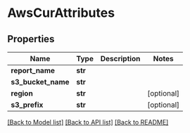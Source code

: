 # AwsCurAttributes

## Properties
Name | Type | Description | Notes
------------ | ------------- | ------------- | -------------
**report_name** | **str** |  | 
**s3_bucket_name** | **str** |  | 
**region** | **str** |  | [optional] 
**s3_prefix** | **str** |  | [optional] 

[[Back to Model list]](../README.md#documentation-for-models) [[Back to API list]](../README.md#documentation-for-api-endpoints) [[Back to README]](../README.md)

